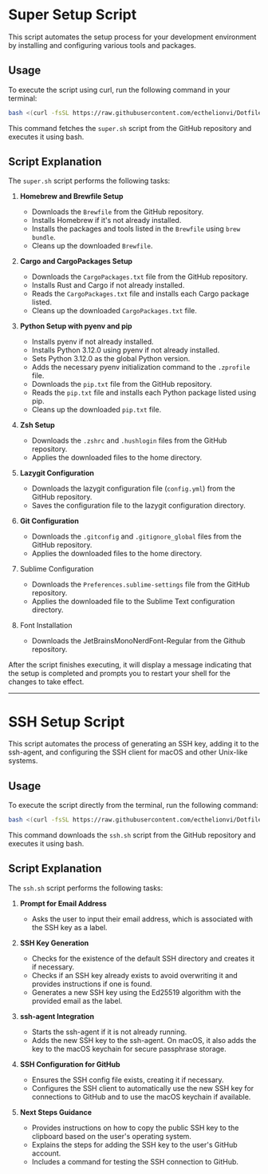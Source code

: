 # Super Setup Script

This script automates the setup process for your development environment by installing and configuring various tools and packages.

## Usage

To execute the script using curl, run the following command in your terminal:

```bash
bash <(curl -fsSL https://raw.githubusercontent.com/ecthelionvi/Dotfiles/main/scripts/super.sh) --interactive
```

This command fetches the `super.sh` script from the GitHub repository and executes it using bash.

## Script Explanation

The `super.sh` script performs the following tasks:

1. **Homebrew and Brewfile Setup**
   - Downloads the `Brewfile` from the GitHub repository.
   - Installs Homebrew if it's not already installed.
   - Installs the packages and tools listed in the `Brewfile` using `brew bundle`.
   - Cleans up the downloaded `Brewfile`.

2. **Cargo and CargoPackages Setup**
   - Downloads the `CargoPackages.txt` file from the GitHub repository.
   - Installs Rust and Cargo if not already installed.
   - Reads the `CargoPackages.txt` file and installs each Cargo package listed.
   - Cleans up the downloaded `CargoPackages.txt` file.

3. **Python Setup with pyenv and pip**
   - Installs pyenv if not already installed.
   - Installs Python 3.12.0 using pyenv if not already installed.
   - Sets Python 3.12.0 as the global Python version.
   - Adds the necessary pyenv initialization command to the `.zprofile` file.
   - Downloads the `pip.txt` file from the GitHub repository.
   - Reads the `pip.txt` file and installs each Python package listed using pip.
   - Cleans up the downloaded `pip.txt` file.

4. **Zsh Setup**
   - Downloads the `.zshrc` and `.hushlogin` files from the GitHub repository.
   - Applies the downloaded files to the home directory.

5. **Lazygit Configuration**
   - Downloads the lazygit configuration file (`config.yml`) from the GitHub repository.
   - Saves the configuration file to the lazygit configuration directory.

6. **Git Configuration**
   - Downloads the `.gitconfig` and `.gitignore_global` files from the GitHub repository.
   - Applies the downloaded files to the home directory.

7. Sublime Configuration
   - Downloads the `Preferences.sublime-settings` file from the GitHub repository.
   - Applies the downloaded file to the Sublime Text configuration directory.

9. Font Installation
   - Downloads the JetBrainsMonoNerdFont-Regular from the Github repository.

After the script finishes executing, it will display a message indicating that the setup is completed and prompts you to restart your shell for the changes to take effect.

---

# SSH Setup Script

This script automates the process of generating an SSH key, adding it to the ssh-agent, and configuring the SSH client for macOS and other Unix-like systems.

## Usage

To execute the script directly from the terminal, run the following command:

```bash
bash <(curl -fsSL https://raw.githubusercontent.com/ecthelionvi/Dotfiles/main/scripts/ssh.sh) --interactive
```

This command downloads the `ssh.sh` script from the GitHub repository and executes it using bash.

## Script Explanation

The `ssh.sh` script performs the following tasks:

1. **Prompt for Email Address**
   - Asks the user to input their email address, which is associated with the SSH key as a label.

2. **SSH Key Generation**
   - Checks for the existence of the default SSH directory and creates it if necessary.
   - Checks if an SSH key already exists to avoid overwriting it and provides instructions if one is found.
   - Generates a new SSH key using the Ed25519 algorithm with the provided email as the label.

3. **ssh-agent Integration**
   - Starts the ssh-agent if it is not already running.
   - Adds the new SSH key to the ssh-agent. On macOS, it also adds the key to the macOS keychain for secure passphrase storage.

4. **SSH Configuration for GitHub**
   - Ensures the SSH config file exists, creating it if necessary.
   - Configures the SSH client to automatically use the new SSH key for connections to GitHub and to use the macOS keychain if available.

5. **Next Steps Guidance**
   - Provides instructions on how to copy the public SSH key to the clipboard based on the user's operating system.
   - Explains the steps for adding the SSH key to the user's GitHub account.
   - Includes a command for testing the SSH connection to GitHub.
